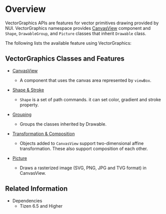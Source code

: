 # Overview

VectorGraphics APIs are features for vector primitives drawing provided by NUI.
VectorGraphics namespace provides [CanvasView](./CanvasView.md) component and `Shape`, `DrawableGroup`, and `Picture` classes that inherit `Drawable` class.


The following lists the available feature using VectorGraphics:


## VectorGraphics Classes and Features

- [CanvasView](./CanvasView.md)
  - A component that uses the canvas area represented by `viewBox`.

- [Shape & Stroke](./ShapeAndStroke.md)
  - `Shape` is a set of path commands. it can set color, gradient and stroke property.

- [Grouping](./Grouping.md)
  - Groups the classes inherited by Drawable.

- [Transformation & Composition](./TransformationAndComposition.md)
  - Objects added to `CanvasView` support two-dimensional affine transformation. These also support composition of each other.

- [Picture](./Picture.md)
  - Draws a rasterized image (SVG, PNG, JPG and TVG format) in CanvasView.

## Related Information
- Dependencies
  -   Tizen 6.5 and Higher

